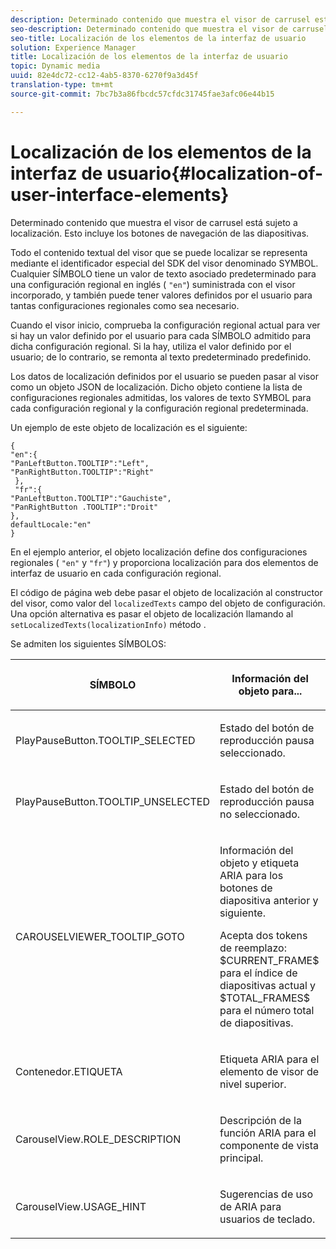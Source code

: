 ```yaml
---
description: Determinado contenido que muestra el visor de carrusel está sujeto a localización. Esto incluye los botones de navegación de las diapositivas.
seo-description: Determinado contenido que muestra el visor de carrusel está sujeto a localización. Esto incluye los botones de navegación de las diapositivas.
seo-title: Localización de los elementos de la interfaz de usuario
solution: Experience Manager
title: Localización de los elementos de la interfaz de usuario
topic: Dynamic media
uuid: 82e4dc72-cc12-4ab5-8370-6270f9a3d45f
translation-type: tm+mt
source-git-commit: 7bc7b3a86fbcdc57cfdc31745fae3afc06e44b15

---
```



# Localización de los elementos de la interfaz de usuario{#localization-of-user-interface-elements}

Determinado contenido que muestra el visor de carrusel está sujeto a localización. Esto incluye los botones de navegación de las diapositivas.

Todo el contenido textual del visor que se puede localizar se representa mediante el identificador especial del SDK del visor denominado SYMBOL. Cualquier SÍMBOLO tiene un valor de texto asociado predeterminado para una configuración regional en inglés ( `"en"`) suministrada con el visor incorporado, y también puede tener valores definidos por el usuario para tantas configuraciones regionales como sea necesario.

Cuando el visor inicio, comprueba la configuración regional actual para ver si hay un valor definido por el usuario para cada SÍMBOLO admitido para dicha configuración regional. Si la hay, utiliza el valor definido por el usuario; de lo contrario, se remonta al texto predeterminado predefinido.

Los datos de localización definidos por el usuario se pueden pasar al visor como un objeto JSON de localización. Dicho objeto contiene la lista de configuraciones regionales admitidas, los valores de texto SYMBOL para cada configuración regional y la configuración regional predeterminada.

Un ejemplo de este objeto de localización es el siguiente:

```
{ 
"en":{ 
"PanLeftButton.TOOLTIP":"Left", 
"PanRightButton.TOOLTIP":"Right" 
 }, 
 "fr":{ 
"PanLeftButton.TOOLTIP":"Gauchiste", 
"PanRightButton .TOOLTIP":"Droit" 
}, 
defaultLocale:"en" 
}
```

En el ejemplo anterior, el objeto localización define dos configuraciones regionales ( `"en"` y `"fr"`) y proporciona localización para dos elementos de interfaz de usuario en cada configuración regional.

El código de página web debe pasar el objeto de localización al constructor del visor, como valor del `localizedTexts` campo del objeto de configuración. Una opción alternativa es pasar el objeto de localización llamando al `setLocalizedTexts(localizationInfo)` método .

Se admiten los siguientes SÍMBOLOS:

<table id="table_58C40353B7244335872350C98DF2CFB3"> 
 <thead> 
  <tr> 
   <th colname="col1" class="entry"> <p>SÍMBOLO </p> </th> 
   <th colname="col2" class="entry"> <p>Información del objeto para... </p> </th> 
  </tr> 
 </thead>
 <tbody> 
  <tr> 
   <td colname="col1"> <p> <span class="codeph"> PlayPauseButton.TOOLTIP_SELECTED </span> </p> </td> 
   <td colname="col2"> <p>Estado del botón de reproducción pausa seleccionado. </p> </td> 
  </tr> 
  <tr> 
   <td colname="col1"> <p> <span class="codeph"> PlayPauseButton.TOOLTIP_UNSELECTED </span> </p> </td> 
   <td colname="col2"> <p>Estado del botón de reproducción pausa no seleccionado. </p> </td> 
  </tr> 
  <tr> 
   <td colname="col1"> <p> <span class="codeph"> CAROUSELVIEWER_TOOLTIP_GOTO </span> </p> </td> 
   <td colname="col2"> <p> Información del objeto y etiqueta ARIA para los botones de diapositiva anterior y siguiente. </p> <p>Acepta dos tokens de reemplazo: <span class="codeph"> $CURRENT_FRAME$ </span> para el índice de diapositivas actual y <span class="codeph"> $TOTAL_FRAMES$ </span> para el número total de diapositivas. </p> </td> 
  </tr> 
  <tr> 
   <td colname="col1"> <p> <span class="codeph"> Contenedor.ETIQUETA </span> </p> </td> 
   <td colname="col2"> <p> Etiqueta ARIA para el elemento de visor de nivel superior. </p> </td> 
  </tr> 
  <tr> 
   <td colname="col1"> <p> <span class="codeph"> CarouselView.ROLE_DESCRIPTION </span> </p> </td> 
   <td colname="col2"> <p> Descripción de la función ARIA para el componente de vista principal. </p> </td> 
  </tr> 
  <tr> 
   <td colname="col1"> <p> <span class="codeph"> CarouselView.USAGE_HINT </span> </p> </td> 
   <td colname="col2"> <p> Sugerencias de uso de ARIA para usuarios de teclado. </p> </td> 
  </tr> 
 </tbody> 
</table>


